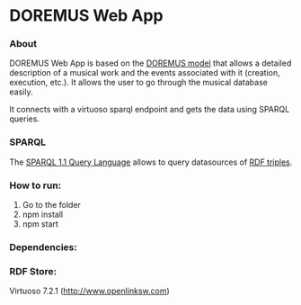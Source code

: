 # DOREMUS Web App

### About
DOREMUS Web App is based on the [DOREMUS model][1] that allows a detailed description of a musical work and the events associated with it (creation, execution, etc.). It allows the user to go through the musical database easily.

It connects with a virtuoso sparql endpoint and gets the data using SPARQL queries.

### SPARQL
The [SPARQL 1.1 Query Language][2] allows to query datasources of [RDF triples][3].

### How to run:

1. Go to the folder
2. npm install
3. npm start

### Dependencies:

### RDF Store:
Virtuoso 7.2.1 (http://www.openlinksw.com)

[1]: https://drive.google.com/file/d/0B_nxZpGQv9GKZmpKRGl2dmRENGc/view
[2]: https://www.w3.org/TR/sparql11-query/
[3]: https://www.w3.org/TR/rdf11-concepts/
